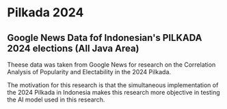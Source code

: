 # Pilkada 2024
## Google News Data fof Indonesian's PILKADA 2024 elections (All Java Area)

Theese data was taken from Google News for research on the Correlation Analysis of Popularity and Electability in the 2024 Pilkada.

The motivation for this research is that the simultaneous implementation of the 2024 Pilkada in Indonesia makes this research more objective in testing the AI ​​model used in this research.

